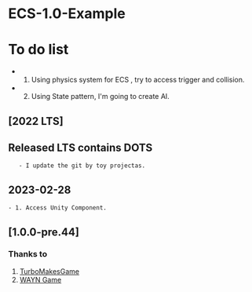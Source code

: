 # ECS-1.0-Example

# To do list

  - 1. Using physics system for ECS , try to access trigger and collision.
  - 2. Using State pattern, I'm going to create AI.

## [2022 LTS]
   ## Released LTS contains DOTS
       - I update the git by toy projectas.
## 2023-02-28
    - 1. Access Unity Component. 
## [1.0.0-pre.44]

### Thanks to
  1. [TurboMakesGame](https://www.youtube.com/@TurboMakesGames)  
  2. [WAYN Game](https://www.youtube.com/@WAYNGames)
  


